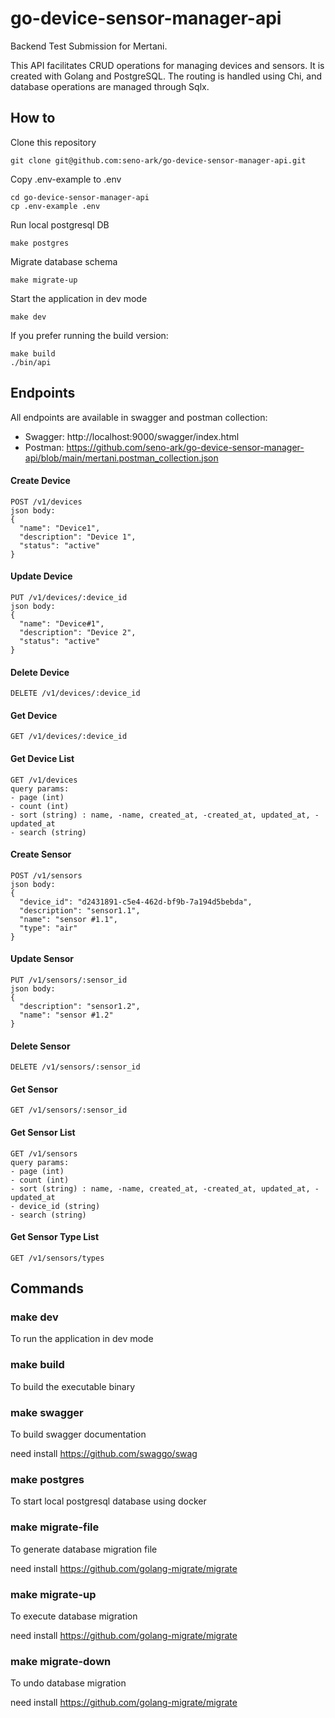 # go-device-sensor-manager-api

Backend Test Submission for Mertani.

This API facilitates CRUD operations for managing devices and sensors. 
It is created with Golang and PostgreSQL. The routing is handled using Chi, and database operations are managed through Sqlx.

## How to

Clone this repository
```
git clone git@github.com:seno-ark/go-device-sensor-manager-api.git
```

Copy .env-example to .env
```
cd go-device-sensor-manager-api
cp .env-example .env
```

Run local postgresql DB
```
make postgres
```

Migrate database schema
```
make migrate-up
```

Start the application in dev mode
```
make dev
```

If you prefer running the build version:
```
make build
./bin/api
```

## Endpoints

All endpoints are available in swagger and postman collection:
- Swagger: http://localhost:9000/swagger/index.html
- Postman: https://github.com/seno-ark/go-device-sensor-manager-api/blob/main/mertani.postman_collection.json

#### Create Device
```
POST /v1/devices
json body:
{
  "name": "Device1",
  "description": "Device 1",
  "status": "active"
}
```

#### Update Device
```
PUT /v1/devices/:device_id
json body:
{
  "name": "Device#1",
  "description": "Device 2",
  "status": "active"
}
```

#### Delete Device
```
DELETE /v1/devices/:device_id
```

#### Get Device
```
GET /v1/devices/:device_id
```

#### Get Device List
```
GET /v1/devices
query params:
- page (int) 
- count (int) 
- sort (string) : name, -name, created_at, -created_at, updated_at, -updated_at
- search (string) 
```

#### Create Sensor
```
POST /v1/sensors
json body:
{
  "device_id": "d2431891-c5e4-462d-bf9b-7a194d5bebda",    
  "description": "sensor1.1",
  "name": "sensor #1.1",
  "type": "air"
}
```

#### Update Sensor
```
PUT /v1/sensors/:sensor_id
json body:
{
  "description": "sensor1.2",
  "name": "sensor #1.2"
}
```

#### Delete Sensor
```
DELETE /v1/sensors/:sensor_id
```

#### Get Sensor
```
GET /v1/sensors/:sensor_id
```

#### Get Sensor List
```
GET /v1/sensors
query params:
- page (int) 
- count (int) 
- sort (string) : name, -name, created_at, -created_at, updated_at, -updated_at
- device_id (string) 
- search (string) 
```

#### Get Sensor Type List
```
GET /v1/sensors/types
```

## Commands

### make dev
To run the application in dev mode

### make build
To build the executable binary

### make swagger
To build swagger documentation

need install https://github.com/swaggo/swag

### make postgres
To start local postgresql database using docker

### make migrate-file
To generate database migration file

need install https://github.com/golang-migrate/migrate

### make migrate-up
To execute database migration

need install https://github.com/golang-migrate/migrate

### make migrate-down
To undo database migration

need install https://github.com/golang-migrate/migrate

